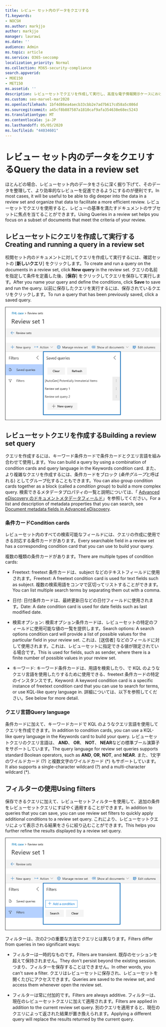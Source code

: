 ```yaml
---
title: レビュー セット内のデータをクエリする
f1.keywords:
- NOCSH
ms.author: markjjo
author: markjjo
manager: laurawi
ms.date: ''
audience: Admin
ms.topic: article
ms.service: O365-seccomp
localization_priority: Normal
ms.collection: M365-security-compliance
search.appverid:
- MOE150
- MET150
ms.assetid: ''
description: レビューセットでクエリを作成して実行し、高度な電子情報開示ケースにおけるより効率的なレビューのためにデータを整理する方法について説明します。
ms.custom: seo-marvel-mar2020
ms.openlocfilehash: 1bf4d86ea4aecb33cbb2e7ad7b617cd58a5c086d
ms.sourcegitcommit: a45cf8b887587a1810caf9afa354638e68ec5243
ms.translationtype: MT
ms.contentlocale: ja-JP
ms.lasthandoff: 05/05/2020
ms.locfileid: "44034601"
---
```

# <a name="query-the-data-in-a-review-set"></a><span data-ttu-id="ff039-103">レビュー セット内のデータをクエリする</span><span class="sxs-lookup"><span data-stu-id="ff039-103">Query the data in a review set</span></span>

<span data-ttu-id="ff039-104">ほとんどの場合、レビューセット内のデータをさらに深く掘り下げて、そのデータを整理して、より効率的なレビューを促進できるようにするのが便利です。</span><span class="sxs-lookup"><span data-stu-id="ff039-104">In most cases, it will be useful to be able to dig deeper into the data in a review set and organize that data to facilitate a more efficient review.</span></span> <span data-ttu-id="ff039-105">レビューセットでクエリを使用すると、レビューの基準を満たすドキュメントのサブセットに焦点を当てることができます。</span><span class="sxs-lookup"><span data-stu-id="ff039-105">Using Queries in a review set helps you focus on a subset of documents that meet the criteria of your review.</span></span>

## <a name="creating-and-running-a-query-in-a-review-set"></a><span data-ttu-id="ff039-106">レビューセットにクエリを作成して実行する</span><span class="sxs-lookup"><span data-stu-id="ff039-106">Creating and running a query in a review set</span></span>

<span data-ttu-id="ff039-107">校閲セット内のドキュメントに対してクエリを作成して実行するには、確認セットの [**新しいクエリ**] をクリックします。</span><span class="sxs-lookup"><span data-stu-id="ff039-107">To create and run a query on the documents in a review set, click **New query** in the review set.</span></span> <span data-ttu-id="ff039-108">クエリの名前を指定して条件を定義した後、[**保存**] をクリックしてクエリを保存して実行します。</span><span class="sxs-lookup"><span data-stu-id="ff039-108">After you name your query and define the conditions, click **Save** to save and run the query.</span></span> <span data-ttu-id="ff039-109">以前に保存したクエリを実行するには、保存されているクエリをクリックします。</span><span class="sxs-lookup"><span data-stu-id="ff039-109">To run a query that has been previously saved, click a saved query.</span></span>

![Set クエリを確認する](../media/AeDReviewSetQueries.png)

## <a name="building-a-review-set-query"></a><span data-ttu-id="ff039-111">レビューセットクエリを作成する</span><span class="sxs-lookup"><span data-stu-id="ff039-111">Building a review set query</span></span>

<span data-ttu-id="ff039-112">クエリを作成するには、キーワード条件カードで条件カードとクエリ言語を組み合わせて使用します。</span><span class="sxs-lookup"><span data-stu-id="ff039-112">You can build a query by using a combination of condition cards and query language in the Keywords condition card.</span></span> <span data-ttu-id="ff039-113">また、より複雑なクエリを作成するには、条件カードをブロック (*条件グループ*と呼ばれる) としてグループ化することもできます。</span><span class="sxs-lookup"><span data-stu-id="ff039-113">You can also group condition cards together as a block (called a *condition group*) to build a more complex query.</span></span> <span data-ttu-id="ff039-114">検索できるメタデータプロパティの一覧と説明については、「 [Advanced eDiscovery のドキュメントメタデータフィールド](document-metadata-fields-in-Advanced-eDiscovery.md)」を参照してください。</span><span class="sxs-lookup"><span data-stu-id="ff039-114">For a list and description of metadata properties that you can search, see [Document metadata fields in Advanced eDiscovery](document-metadata-fields-in-Advanced-eDiscovery.md).</span></span>

### <a name="condition-cards"></a><span data-ttu-id="ff039-115">条件カード</span><span class="sxs-lookup"><span data-stu-id="ff039-115">Condition cards</span></span>

<span data-ttu-id="ff039-116">レビューセット内のすべての検索可能なフィールドには、クエリの作成に使用できる対応する条件カードがあります。</span><span class="sxs-lookup"><span data-stu-id="ff039-116">Every searchable field in a review set has a corresponding condition card that you can use to build your query.</span></span>

<span data-ttu-id="ff039-117">複数の種類の条件カードがあります。</span><span class="sxs-lookup"><span data-stu-id="ff039-117">There are multiple types of condition cards:</span></span>

- <span data-ttu-id="ff039-118">Freetext: freetext 条件カードは、subject などのテキストフィールドに使用されます。</span><span class="sxs-lookup"><span data-stu-id="ff039-118">Freetext: A freetext condition card is used for text fields such as subject.</span></span> <span data-ttu-id="ff039-119">複数の検索用語をコンマで区切ってリストすることができます。</span><span class="sxs-lookup"><span data-stu-id="ff039-119">You can list multiple search terms by separating them out with a comma.</span></span>

- <span data-ttu-id="ff039-120">日付: 日付条件カードは、最終更新日などの日付フィールドに使用されます。</span><span class="sxs-lookup"><span data-stu-id="ff039-120">Date: A date condition card is used for date fields such as last modified date.</span></span>

- <span data-ttu-id="ff039-121">検索オプション: 検索オプション条件カードは、レビューセットの特定のフィールドに使用可能な値の一覧を提供します。</span><span class="sxs-lookup"><span data-stu-id="ff039-121">Search options: A search options condition card will provide a list of possible values for the particular field in your review set.</span></span> <span data-ttu-id="ff039-122">これは、[送信者] などのフィールドに対して使用されます。これは、レビューセットに指定できる値が限定されている場合です。</span><span class="sxs-lookup"><span data-stu-id="ff039-122">This is used for fields, such as sender, where there is a finite number of possible values in your review set.</span></span>

- <span data-ttu-id="ff039-123">キーワード: キーワード条件カードは、用語を検索したり、で KQL のようなクエリ言語を使用したりするために使用できる、freetext 条件カードの特定のインスタンスです。</span><span class="sxs-lookup"><span data-stu-id="ff039-123">Keyword: A keyword condition card is a specific instance of freetext condition card that you can use to search for terms, or use KQL-like query language in.</span></span> <span data-ttu-id="ff039-124">詳細については、以下を参照してください。</span><span class="sxs-lookup"><span data-stu-id="ff039-124">See below for more detail.</span></span>

### <a name="query-language"></a><span data-ttu-id="ff039-125">クエリ言語</span><span class="sxs-lookup"><span data-stu-id="ff039-125">Query language</span></span>

<span data-ttu-id="ff039-126">条件カードに加えて、キーワードカードで KQL のようなクエリ言語を使用してクエリを作成できます。</span><span class="sxs-lookup"><span data-stu-id="ff039-126">In addition to condition cards, you can use a KQL-like query language in the Keywords card to build your query.</span></span> <span data-ttu-id="ff039-127">レビューセットクエリのクエリ言語は、 **AND**、 **OR**、 **NOT**、 **NEAR**などの標準ブール演算子をサポートしています。</span><span class="sxs-lookup"><span data-stu-id="ff039-127">The query language for review set queries supports standard Boolean operators, such as **AND**, **OR**, **NOT**, and **NEAR**.</span></span> <span data-ttu-id="ff039-128">また、1文字のワイルドカード (?) と複数文字のワイルドカード (\*) もサポートしています。</span><span class="sxs-lookup"><span data-stu-id="ff039-128">It also supports a single-character wildcard (?) and a multi-character wildcard (\*).</span></span>

## <a name="using-filters"></a><span data-ttu-id="ff039-129">フィルターの使用</span><span class="sxs-lookup"><span data-stu-id="ff039-129">Using filters</span></span>

<span data-ttu-id="ff039-130">保存できるクエリに加えて、レビューセットフィルターを使用して、追加の条件をレビューセットクエリにすばやく適用することができます。</span><span class="sxs-lookup"><span data-stu-id="ff039-130">In addition to queries that you can save, you can use review set filters to quickly apply additional conditions to a review set query.</span></span> <span data-ttu-id="ff039-131">これにより、レビューセットクエリによって表示される結果をさらに絞り込むことができます。</span><span class="sxs-lookup"><span data-stu-id="ff039-131">This helps you further refine the results displayed by a review set query.</span></span>

![設定フィルターを確認する](../media/AeDReviewSetFilters.png)

<span data-ttu-id="ff039-133">フィルターは、次の2つの重要な方法でクエリとは異なります。</span><span class="sxs-lookup"><span data-stu-id="ff039-133">Filters differ from queries in two significant ways:</span></span>

- <span data-ttu-id="ff039-134">フィルターは一時的なものです。</span><span class="sxs-lookup"><span data-stu-id="ff039-134">Filters are transient.</span></span> <span data-ttu-id="ff039-135">既存のセッションを超えて保持されません。</span><span class="sxs-lookup"><span data-stu-id="ff039-135">They don't persist beyond the existing session.</span></span> <span data-ttu-id="ff039-136">つまり、フィルターを保存することはできません。</span><span class="sxs-lookup"><span data-stu-id="ff039-136">In other words, you can't save a filter.</span></span> <span data-ttu-id="ff039-137">クエリはレビューセットに保存され、レビューセットを開くたびにアクセスできます。</span><span class="sxs-lookup"><span data-stu-id="ff039-137">Queries are saved to the review set, and access them whenever open the review set.</span></span>

- <span data-ttu-id="ff039-138">フィルターは常に付加的です。</span><span class="sxs-lookup"><span data-stu-id="ff039-138">Filters are always additive.</span></span> <span data-ttu-id="ff039-139">フィルターは、現在のレビューセットクエリに加えて適用されます。</span><span class="sxs-lookup"><span data-stu-id="ff039-139">Filters are applied in addition to the current review set query.</span></span> <span data-ttu-id="ff039-140">別のクエリを適用すると、現在のクエリによって返された結果が置き換えられます。</span><span class="sxs-lookup"><span data-stu-id="ff039-140">Applying a different query will replace the results returned by the current query.</span></span>
